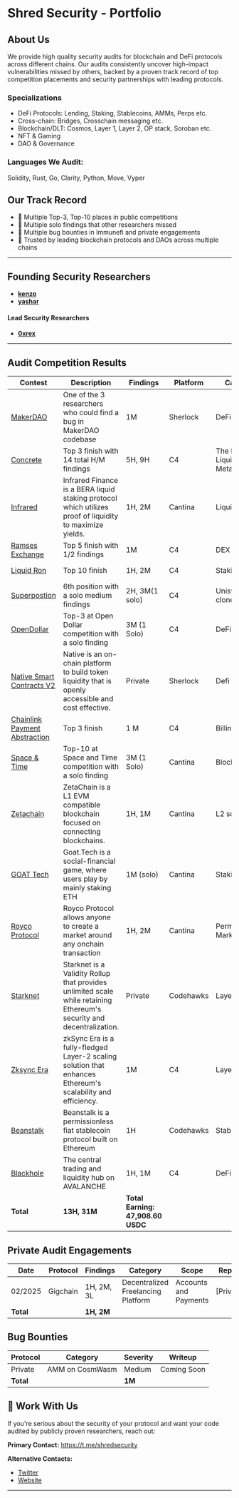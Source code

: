 # Shred Security - Portfolio

## About Us

We provide high quality security audits for blockchain and DeFi protocols across different chains. Our audits consistently uncover high-impact vulnerabilities missed by others, backed by a proven track record of top competition placements and security partnerships with leading protocols.

### Specializations

- DeFi Protocols: Lending, Staking, Stablecoins, AMMs, Perps etc.
- Cross-chain: Bridges, Crosschain messaging etc.
- Blockchain/DLT: Cosmos, Layer 1, Layer 2, OP stack, Soroban etc.
- NFT & Gaming
- DAO & Governance

### Languages We Audit:

Solidity, Rust, Go, Clarity, Python, Move, Vyper

## Our Track Record

- 🥇 Multiple Top-3, Top-10 places in public competitions
- 💎 Multiple solo findings that other researchers missed
- 🐛 Multiple bug bounties in Immunefi and private engagements
- 🤝 Trusted by leading blockchain protocols and DAOs across multiple chains

* * *

## Founding Security Researchers

- [**kenzo**](https://x.com/kenzowhitehat)
- [**yashar**](https://x.com/yashar0x)

#### Lead Security Researchers
- [**0xrex**](https://x.com/jvorex_)

* * *



## Audit Competition Results

| Contest | Description | Findings | Platform | Category | Language | Rewards |
| --- | --- | --- | --- | --- | --- | --- |
| [MakerDAO](https://audits.sherlock.xyz/contests/333) | One of the 3 researchers who could find a bug in MakerDAO codebase | 1M  | Sherlock | DeFi | Solidity |  10,230 USDC |
| [Concrete](https://code4rena.com/audits/2024-11-concrete) | Top 3 finish with 14 total H/M findings | 5H, 9H | C4 | The DeFi Liquidity Metalayer | Solidity | 5,750.04 USDC
| [Infrared](https://cantina.xyz/code/ac5f64e6-3bf2-4269-bbb0-4bcd70425a1d/overview/leaderboard) | Infrared Finance is a BERA liquid staking protocol which utilizes proof of liquidity to maximize yields. | 1H, 2M | Cantina | Liquid Staking | Solidity | 7,604 USDC |
| [Ramses Exchange](https://code4rena.com/audits/2024-10-ramses-exchange) | Top 5 finish with 1/2 findings | 1M | C4| DEX | Solidity | 3,781 USDC |
|[Liquid Ron](https://code4rena.com/audits/2025-01-liquid-ron)| Top 10 finish | 1H, 2M | C4 | Staking | Solidity | 3,025.07 USDC |
| [Superpostion](https://code4rena.com/audits/2024-08-superposition) | 6th position with a solo medium findings | 2H, 3M(1 solo) | C4 | Uniswap v3 clone | Rust | 2,117 USDC
| [OpenDollar](https://code4rena.com/audits/2023-10-open-dollar) | Top-3 at Open Dollar competition with a solo finding | 3M (1 Solo) | C4  | DeFi | Solidity | 2,468 USDC |
|[Native Smart Contracts V2 ](https://audits.sherlock.xyz/contests/971)| Native is an on-chain platform to build token liquidity that is openly accessible and cost effective. |Private | Sherlock | Defi | Solidity | 1,741.07 USDC |
|[Chainlink Payment Abstraction](https://code4rena.com/audits/2024-12-chainlink-payment-abstraction) | Top 3 finish | 1 M | C4 | Billing System | Solidity | 1,987.07 USDC |  
| [Space & Time](https://cantina.xyz/competitions/3cc30b66-1cba-4044-968f-a0817cd7bf83) | Top-10 at Space and Time competition with a solo finding | 3M (1 Solo) | Cantina | Blockchain | Rust | 3,900 USDC |
| [Zetachain](https://cantina.xyz/code/80a33cf0-ad69-4163-a269-d27756aacb5e/overview) | ZetaChain is a L1 EVM compatible blockchain focused on connecting blockchains. | 1H, 1M | Cantina | L2 solana | Rust | 1,514 USDC |
| [GOAT Tech](https://cantina.xyz/code/f214cf86-cc80-40c0-a70b-e9bb25d7ac80/overview) | Goat.Tech is a social-financial game, where users play by mainly staking ETH | 1M (solo) | Cantina | Staking | Solidity | 1,247 USDC |
|[Royco Protocol ](https://cantina.xyz/competitions/fadb5a8f-e39c-4a6b-89f6-a03858bb8602)|Royco Protocol allows anyone to create a market around any onchain transaction |1H, 2M| Cantina | Permissionless Market | Solidity | 990.45 USDC |
|[Starknet](https://codehawks.cyfrin.io/c/2024-09-starknet-staking/results?lt=contest&page=1&sc=reward&sj=reward&t=leaderboard) | Starknet is a Validity Rollup that provides unlimited scale while retaining Ethereum's security and decentralization. |Private |Codehawks | Layer 2 | Cairo |913.12 USDC|
| [Zksync Era](https://code4rena.com/audits/2024-03-zksync-era) | zkSync Era is a fully-fledged Layer-2 scaling solution that enhances Ethereum's scalability and efficiency.| 1M | C4 | Layer2 | Solidity | 565 USDC |
|[Beanstalk](https://codehawks.cyfrin.io/c/2024-05-beanstalk-the-finale)| Beanstalk is a permissionless fiat stablecoin protocol built on Ethereum| 1H | Codehawks | Stable Coin| Soldity | 530.78 USDC |
| [Blackhole](https://code4rena.com/audits/2025-05-blackhole) | The central trading and liquidity hub on AVALANCHE | 1H, 1M | C4  | DeFi | Solidity | 49 USDC
| **Total** | **13H, 31M** |  **Total Earning: 47,908.60 USDC** |     |     |     |

## Private Audit Engagements

| Date | Protocol | Findings | Category | Scope | Report |
| --- | --- | --- | --- | --- | --- |
| 02/2025 | Gigchain | 1H, 2M, 3L | Decentralized Freelancing Platform | Accounts and Payments | [Private] |
| **Total** |     | **1H, 2M** |     |     |     |     

## Bug Bounties

| Protocol | Category | Severity | Writeup |
| --- | --- | --- | --- |
| Private | AMM on CosmWasm | Medium | Coming Soon |
| **Total** |     | **1M** |     |

## 📩 Work With Us

If you're serious about the security of your protocol and want your code audited by publicly proven researchers, reach out:

**Primary Contact:** https://t.me/shredsecurity

**Alternative Contacts:**

- [Twitter](https://x.com/shredscrt)
- [Website](https://shredsec.xyz/)

* * *
